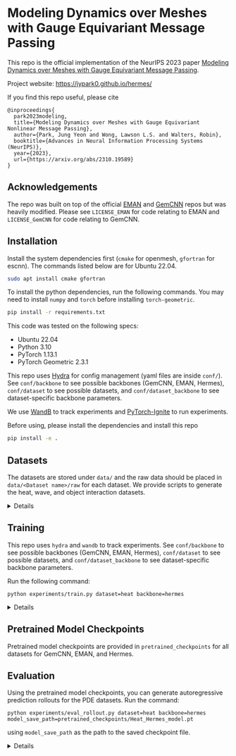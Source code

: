 # Modeling Dynamics over Meshes with Gauge Equivariant Message Passing

This repo is the official implementation of the NeurIPS 2023 paper [Modeling Dynamics over Meshes with Gauge Equivariant Message Passing](https://arxiv.org/abs/2310.19589).

Project website: https://jypark0.github.io/hermes/

If you find this repo useful, please cite
```
@inproceedings{
  park2023modeling,
  title={Modeling Dynamics over Meshes with Gauge Equivariant Nonlinear Message Passing},
  author={Park, Jung Yeon and Wong, Lawson L.S. and Walters, Robin},
  booktitle={Advances in Neural Information Processing Systems (NeurIPS)},
  year={2023},
  url={https://arxiv.org/abs/2310.19589}
}
```

## Acknowledgements

The repo was built on top of the official [EMAN](https://github.com/gallego-posada/eman) and [GemCNN](https://github.com/Qualcomm-AI-research/gauge-equivariant-mesh-cnn) repos but was heavily modified. Please see `LICENSE_EMAN` for code relating to EMAN and `LICENSE_GemCNN` for code relating to GemCNN.

## Installation

Install the system dependencies first (`cmake` for openmesh, `gfortran` for escnn). The commands listed below are for Ubuntu 22.04.

```bash
sudo apt install cmake gfortran 
```

To install the python dependencies, run the following commands. You may need to install `numpy` and `torch` before installing `torch-geometric`.

```bash
pip install -r requirements.txt
```

This code was tested on the following specs:
* Ubuntu 22.04
* Python 3.10
* PyTorch 1.13.1
* PyTorch Geometric 2.3.1

This repo uses [Hydra](https://hydra.cc/) for config management (yaml files are inside `conf/`).  See `conf/backbone` to see possible backbones (GemCNN, EMAN, Hermes), `conf/dataset` to see possible datasets, and `conf/dataset_backbone` to see dataset-specific backbone parameters.

We use [WandB](https://wandb.ai/) to track experiments and [PyTorch-Ignite](https://pytorch.org/ignite/index.html) to run experiments.

Before using, please install the dependencies and install this repo

```bash
pip install -e .
```

## Datasets

The datasets are stored under `data/` and the raw data should be placed in `data/<Dataset name>/raw` for each dataset. We provide scripts to generate the heat, wave, and object interaction datasets.

<details><summary>Details</summary>

### PDE
To generate the heat data, run `python src/data/pde/generate_heat.py`. You can optionally set `plot = True` to see visualizations.
To generate the wave data, run `python src/data/pde/generate_wave.py`. You can optionally set `plot = True` to see visualizations.
To generate the fineness and roughness datasets, run `python src/data/pde/generate_single_heat.py` and `python src/data/pde/generate_single_wave.py`.

### FAUST
You can download the FAUST dataset at <https://faust-leaderboard.is.tuebingen.mpg.de/>. Place `MPI-FAUST.zip` inside `data/FAUST/raw`.

### Objects
To generate the objects interacting on a mesh train and test datasets, run `bash scripts/generate_mesh_objects.sh`.  The datasets will be created under `data/objects/N250_O50/raw`.


</details>

## Training

This repo uses `hydra` and `wandb` to track experiments.
See `conf/backbone` to see possible backbones (GemCNN, EMAN, Hermes), `conf/dataset` to see possible datasets, and `conf/dataset_backbone` to see dataset-specific backbone parameters.

Run the following command:
```
python experiments/train.py dataset=heat backbone=hermes
```

<details><summary>Details</summary>

`dataset` values:
- faust
- objects
- heat
- wave
- cahn_hilliard

`backbone` values:
- gem_cnn
- eman
- hermes

Additionally, you can run the mesh fineness and roughness experiments by setting `dataset=heat_other` or `dataset=wave_other` and changing `dataset.cls.root` to the correct data folder path (e.g. `data/fineness/heat/reduce_0.99/raw`).

</details>

## Pretrained Model Checkpoints

Pretrained model checkpoints are provided in `pretrained_checkpoints` for all datasets for GemCNN, EMAN, and Hermes.

## Evaluation

Using the pretrained model checkpoints, you can generate autoregressive prediction rollouts for the PDE datasets. Run the command:

```
python experiments/eval_rollout.py dataset=heat backbone=hermes model_save_path=pretrained_checkpoints/Heat_Hermes_model.pt
``` 
using `model_save_path` as the path to the saved checkpoint file. 

<details><summary>Details</summary>

The `eval_rollout.py` creates outputs inside the `rollouts/` directory. It creates 3 files `losses.npy`, `predictions.npy`, and `ground_truth.npy` which are `numpy` arrays of losses, model predictions, and ground truth values. It additionally creates some visualizations of the ground truths and the model predictions.

`dataset` values:
- heat
- wave
- cahn_hilliard

`backbone` values:
- gem_cnn
- eman
- hermes


Ensure that the value for `dataset` and `backbone` match the model checkpoint. See the file `conf/eval_rollout.yaml` for configuration.

</details>

